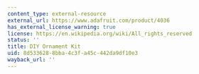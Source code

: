 ```yaml
---
content_type: external-resource
external_url: https://www.adafruit.com/product/4036
has_external_license_warning: true
license: https://en.wikipedia.org/wiki/All_rights_reserved
status: ''
title: DIY Ornament Kit
uid: 8d533628-8bba-4c3f-a45c-442da9df10e3
wayback_url: ''
---
```

